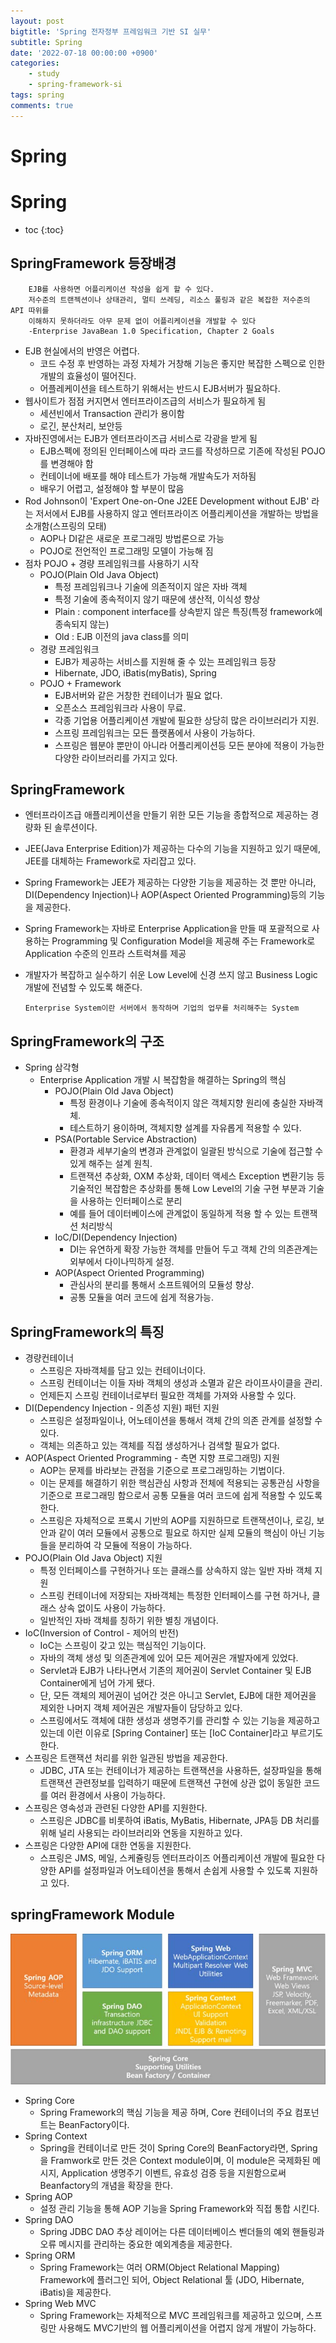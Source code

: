 ```yaml
---
layout: post
bigtitle: 'Spring 전자정부 프레임워크 기반 SI 실무'
subtitle: Spring
date: '2022-07-18 00:00:00 +0900'
categories:
    - study
    - spring-framework-si
tags: spring
comments: true
---
```


# Spring

# Spring
* toc
{:toc}

## SpringFramework 등장배경
  
        EJB를 사용하면 어플리케이션 작성을 쉽게 할 수 있다.
        저수준의 트랜젝션이나 상태관리, 멀티 쓰레딩, 리소스 풀링과 같은 복잡한 저수준의 API 따위를
        이해하지 못하더라도 아무 문제 없이 어플리케이션을 개발할 수 있다
        -Enterprise JavaBean 1.0 Specification, Chapter 2 Goals

+ EJB 현실에서의 반영은 어렵다.
  + 코드 수정 후 반영하는 과정 자체가 거창해 기능은 좋지만 복잡한 스펙으로 인한 개발의 효율성이 떨어진다.
  + 어플레케이션을 테스트하기 위해서는 반드시 EJB서버가 필요하다.
+ 웹사이트가 점점 커지면서 엔터프라이즈급의 서비스가 필요하게 됨
  + 세션빈에서 Transaction 관리가 용이함
  + 로긴, 분산처리, 보안등
+ 자바진영에서는 EJB가 엔터프라이즈급 서비스로 각광을 받게 됨
  + EJB스펙에 정의된 인터페이스에 따라 코드를 작성하므로 기존에 작성된 POJO를 변경해야 함
  + 컨테이너에 배포를 해야 테스트가 가능해 개발속도가 저하됨
  + 배우기 어렵고, 설정해야 할 부분이 많음
+ Rod Johnson이 'Expert One-on-One J2EE Development without EJB' 라는 저서에서 EJB를 사용하지 않고 엔터프라이즈 어플리케이션을 개발하는 방법을 소개함(스프링의 모태) 
  + AOP나 DI같은 새로운 프로그래밍 방법론으로 가능
  + POJO로 전언적인 프로그래밍 모델이 가능해 짐
+ 점차 POJO + 경량 프레임워크를 사용하기 시작
  + POJO(Plain Old Java Object)
    + 특정 프레임워크나 기술에 의존적이지 않은 자바 객체
    + 특정 기술에 종속적이지 않기 때문에 생산적, 이식성 향상
    + Plain : component interface를 상속받지 않은 특징(특정 framework에 종속되지 않는)
    + Old : EJB 이전의 java class를 의미
  + 경량 프레임워크 
    + EJB가 제공하는 서비스를 지원해 줄 수 있는 프레임워크 등장
    + Hibernate, JDO, iBatis(myBatis), Spring
  + POJO + Framework
    + EJB서버와 같은 거창한 컨테이너가 필요 없다.
    + 오픈소스 프레임워크라 사용이 무료.
    + 각종 기업용 어플리케이션 개발에 필요한 상당히 많은 라이브러리가 지원.
    + 스프링 프레임워크는 모든 플랫폼에서 사용이 가능하다.
    + 스프링은 웹분야 뿐만이 아니라 어플리케이션등 모든 분야에 적용이 가능한 다양한 라이브러리를 가지고 있다.
      
## SpringFramework
+ 엔터프라이즈급 애플리케이션을 만들기 위한 모든 기능을 종합적으로 제공하는 경량화 된 솔루션이다.
+ JEE(Java Enterprise Edition)가 제공하는 다수의 기능을 지원하고 있기 때문에, JEE를 대체하는 Framework로 자리잡고 있다.
+ Spring Framework는 JEE가 제공하는 다양한 기능을 제공하는 것 뿐만 아니라, DI(Dependency Injection)나 AOP(Aspect Oriented Programming)등의 기능을 제공한다.
+ Spring Framework는 자바로  Enterprise Application을 만들 때 포괄적으로 사용하는 Programming 및 Configuration Model을 제공해 주는 Framework로 Application 수준의 인프라 스트럭쳐를 제공
+ 개발자가 복잡하고 실수하기 쉬운 Low Level에 신경 쓰지 않고 Business Logic개발에 전념할 수 있도록 해준다.

      Enterprise System이란 서버에서 동작하며 기업의 업무를 처리해주는 System
    
## SpringFramework의 구조 
+ Spring 삼각형
  + Enterprise Application 개발 시 복잡함을 해결하는 Spring의 핵심
    + POJO(Plain Old Java Object)
      + 특정 환경이나 기술에 종속적이지 않은 객체지향 원리에 충실한 자바객체.
      + 테스트하기 용이하며, 객체지향 설계를 자유롭게 적용할 수 있다.
    + PSA(Portable Service Abstraction)
      + 환경과 세부기술의 변경과 관계없이 일괄된 방식으로 기술에 접근할 수 있게 해주는 설계 원칙.
      + 트랜잭션 추상화, OXM 추상화, 데이터 액세스 Exception 변환기능 등 기술적인 복잡함은 추상화를 통해 Low Level의 기술 구현 부분과 기술을 사용하는 인터페이스로 분리
      + 예를 들어 데이터베이스에 관계없이 동일하게 적용 할 수 있는 트랜잭션 처리방식
    + IoC/DI(Dependency Injection)
      + DI는 유연하게 확장 가능한 객체를 만들어 두고 객체 간의 의존관계는 외부에서 다이나믹하게 설정. 
    + AOP(Aspect Oriented Programming)
      + 관심사의 분리를 통해서 소프트웨어의 모듈성 향상.
      + 공통 모듈을 여러 코드에 쉽게 적용가능.

## SpringFramework의 특징
+ 경량컨테이너
  + 스프링은 자바객체를 담고 있는 컨테이너이다.
  + 스프링 컨테이너는 이들 자바 객체의 생성과 소멸과 같은 라이프사이클을 관리.
  + 언제든지 스프링 컨테이너로부터 필요한 객체를 가져와 사용할 수 있다. 
+ DI(Dependency Injection - 의존성 지원) 패턴 지원
  + 스프링은 설정파일이나, 어노테이션을 통해서 객체 간의 의존 관계를 설정할 수 있다.
  + 객체는 의존하고 있는 객체를 직접 생성하거나 검색할 필요가 없다.
+ AOP(Aspect Oriented Programming - 측면 지향 프로그래밍) 지원
  + AOP는 문제를 바라보는 관점을 기준으로 프로그래밍하는 기법이다.
  + 이는 문제를 해결하기 위한 핵심관심 사항과 전체에 적용되는 공통관심 사항을 기준으로 프로그래밍 함으로서 공통 모듈을 여러 코드에 쉽게 적용할 수 있도록 한다.
  + 스프링은 자체적으로 프록시 기반의 AOP를 지원하므로 트랜잭션이나, 로깅, 보안과 같이 여러 모듈에서 공통으로 필요로 하지만 실제 모듈의 핵심이 아닌 기능들을 분리하여 각 모듈에 적용이 가능하다.
+ POJO(Plain Old Java Object) 지원
  + 특정 인터페이스를 구현하거나 또는 클래스를 상속하지 않는 일반 자바 객체 지원
  + 스프링 컨테이너에 저장되는 자바객체는 특정한 인터페이스를 구현 하거나, 클래스 상속 없이도 사용이 가능하다.
  + 일반적인 자바 객체를 칭하기 위한 별칭 개념이다.
+ IoC(Inversion of Control - 제어의 반전)
  + IoC는 스프링이 갖고 있는 핵심적인 기능이다.
  + 자바의 객체 생성 및 의존관계에 있어 모든 제어권은 개발자에게 있었다.
  + Servlet과 EJB가 나타나면서 기존의 제어권이 Servlet Container 및 EJB Container에게 넘어 가게 됐다.
  + 단, 모든 객체의 제어권이 넘어간 것은 아니고 Servlet, EJB에 대한 제어권을 제외한 나머지 객체 제어권은 개발자들이 담당하고 있다.
  + 스프링에서도 객체에 대한 생성과 생명주기를 관리할 수 있는 기능을 제공하고 있는데 이런 이유로 [Spring Container] 또는 [IoC Container]라고 부르기도 한다.
+ 스프링은 트랜잭션 처리를 위한 일관된 방법을 제공한다.
  + JDBC, JTA 또는 컨테이너가 제공하는 트랜잭션을 사용하든, 설장파일을 통해 트랜잭션 관련정보를 입력하기 때문에 트랜잭션 구현에 상관 없이 동일한 코드를 여러 환경에서 사용이 가능하다.
+ 스프링은 영속성과 관련된 다양한 API를 지원한다.
  + 스프링은 JDBC를 비롯하여 iBatis, MyBatis, Hibernate, JPA등 DB 처리를 위해 널리 사용되는 라이브러리와 연동을 지원하고 있다.
+ 스프링은 다양한 API에 대한 연동을 지원한다.
  + 스프링은 JMS, 메일, 스케쥴링등 엔터프라이즈 어플리케이션 개발에 필요한 다양한 API를 설정파일과 어노테이션을 통해서 손쉽게 사용할 수 있도록 지원하고 있다.

## springFramework Module

![예제](/assets/img/springFramework/SpringFrameworkModule.jpg)

+ Spring Core
  + Spring Framework의 핵심 기능을 제공 하며, Core 컨테이너의 주요 컴포넌트는 BeanFactory이다.
+ Spring Context
  + Spring을 컨테이너로 만든 것이 Spring Core의 BeanFactory라면, Spring을 Framwork로 만든 것은 Context module이며, 이 module은 국제화된 메시지, Application 생명주기 이벤트, 유효성 검증 등을 지원함으로써 Beanfactory의 개념을 확장을 한다.
+ Spring AOP
  + 설정 관리 기능을 통해 AOP 기능을 Spring Framework와 직접 통합 시킨다.
+ Spring DAO
  + Spring JDBC DAO 추상 레이어는 다른 데이터베이스 벤더들의 예외 핸들링과 오류 메시지를 관리하는 중요한 예외계층을 제공한다.
+ Spring ORM
  + Spring Framework는 여러 ORM(Object Relational Mapping) Framework에 플러그인 되어, Object Relational 툴 (JDO, Hibernate, iBatis)을 제공한다.
+ Spring Web MVC
  + Spring Framework는 자체적으로 MVC 프레임워크를 제공하고 있으며, 스프링만 사용해도 MVC기반의 웹 어플리케이션을 어렵지 않게 개발이 가능하다.
  